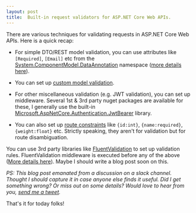 ```yaml
---
layout: post
title:  Built-in request validators for ASP.NET Core Web APIs.
---
```

There are various techniques for validating requests in ASP.NET Core Web APIs. Here is a quick recap: 

  * For simple DTO/REST model validation, you can use attributes like `[Required]`, `[Email]` etc from the [System.ComponentModel.DataAnnotation](https://docs.microsoft.com/en-us/dotnet/api/system.componentmodel.dataannotations?view=netcore-2.2) namespace ([more details here](https://docs.microsoft.com/en-us/aspnet/core/mvc/models/validation?view=aspnetcore-2.2#validation-attributes)).

  * You can set up [custom model validation](https://docs.microsoft.com/en-us/aspnet/core/mvc/models/validation?view=aspnetcore-2.2#custom-validation).

  * For other miscellaneous validation (e.g. JWT validation), you can set up middleware. Several 1st & 3rd party nuget packages are available for these, I generally use the built-in [Microsoft.AspNetCore.Authentication.JwtBearer](https://github.com/aspnet/AspNetCore/tree/master/src/Security/src/Microsoft.AspNetCore.Authentication.JwtBearer) library.

  * You can also set up [route constraints](https://docs.microsoft.com/en-us/aspnet/core/fundamentals/routing?view=aspnetcore-2.2#route-constraint-reference) like `{id:int}`, `{name:required}`, `{weight:float}` etc. Strictly speaking, they aren't for validation but for route disambiguation.

You can use 3rd party libraries like [FluentValidation](https://fluentvalidation.net/) to set up validation rules. FluentValidation middleware is executed before any of the above ([More details here](https://fluentvalidation.net/aspnet#asp-net-core)). Maybe I should write a blog post soon on this. 

_PS: This blog post emanated from a discussion on a slack channel. Thought I should capture it in case anyone else finds it useful. Did I get something wrong? Or miss out on some details? Would love to hear from you, [send me a tweet]({{site.author.twitter}})._

That's it for today folks!
